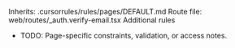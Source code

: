Inherits: .cursorrules/rules/pages/DEFAULT.md
Route file: web/routes/_auth.verify-email.tsx
Additional rules
- TODO: Page-specific constraints, validation, or access notes.
